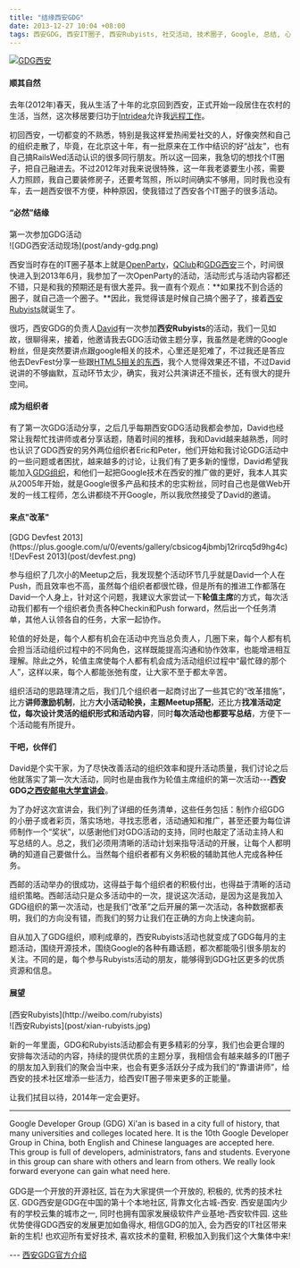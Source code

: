```yaml
---
title: "结缘西安GDG"
date: 2013-12-27 10:04 +08:00
tags: 西安GDG, 西安IT圈子, 西安Rubyists, 社交活动, 技术圈子, Google, 总结, 心得, 2013
---
```


[![GDG西安](post/gdg-xian.png)](https://plus.google.com/u/0/114935565019424673192/photos)

#### 顺其自然

去年(2012年)春天，我从生活了十年的北京回到西安，正式开始一段居住在农村的生活，当然，这次移居要归功于[Intridea](http://www.intridea.com/)允许我[远程工作](http://wangyaodi.com/2013/04/29/freelancer.html)。

初回西安，一切都变的不熟悉，特别是我这样爱热闹爱社交的人，好像突然和自己的组织走散了，毕竟，在北京这十年，有一批原来在工作中结识的好“战友”，也有自己搞RailsWed活动认识的很多同行朋友。所以这一回来，我急切的想找个IT圈子，把自己融进去。不过2012年对我来说很特殊，这一年我老婆要生小孩，需要人力照顾，我自己要装修房子，还要考驾照，所以时间确实不够用，同时我也没有车，去一趟西安很不方便，种种原因，使我错过了西安各个IT圈子的很多活动。

#### “必然”结缘

<aside class="aside">
  第一次参加GDG活动<br> 
  ![GDG西安活动现场](post/andy-gdg.png)
</aside>

西安当时存在的IT圈子基本上就是[OpenParty](http://www.xian-open-party.org/)，[QClub](https://groups.google.com/forum/#!forum/qclub-xa)和[GDG西安](https://plus.google.com/u/0/114935565019424673192/posts)三个，时间很快进入到2013年6月，我参加了一次OpenParty的活动，活动形式与活动内容都还不错，只是和我的预期还是有很大差异。我一直有个观点：**如果找不到合适的圈子，就自己造一个圈子。**因此，我觉得该是时候自己搞个圈子了，接着[西安Rubyists](http://weibo.com/rubyists)就诞生了。

很巧，西安GDG的负责人[David](http://weibo.com/kingheaven)有一次参加**西安Rubyists**的活动，我们一见如故，很聊得来，接着，他邀请我去GDG活动做主题分享，我虽然是老牌的Google粉丝，但是突然要讲点跟google相关的技术，心里还是犯难了，不过我还是答应他去DevFest分享一些跟[HTML5相关的东西](http://wangyaodi.com/files/20130923-HTML5-Storage-Cache.pdf)，我个人觉得效果还不错，不过David说讲的不够幽默，互动环节太少，确实，我对公共演讲还不擅长，还有很大的提升空间。

#### 成为组织者

有了第一次GDG活动分享，之后几乎每期西安GDG活动我都会参加，David也经常让我帮忙找讲师或者分享话题，随着时间的推移，我和David越来越熟悉，同时也认识了GDG西安的另外两位组织者Eric和Peter，他们开始和我讨论GDG活动中的一些问题或者困扰，越来越多的讨论，让我们有了更多新的憧憬，David希望我能加入[GDG组织](https://developers.google.com/groups/chapter/114935565019424673192/)，和他们一起把Google技术在西安的推广做的更好，我本人其实从2005年开始，就是Google很多产品和技术的忠实粉丝，同时自己也是做Web开发的一线工程师，怎么讲都绕不开Google，所以我欣然接受了David的邀请。

#### 来点"改革"

<aside class="aside">
  [GDG Devfest 2013](https://plus.google.com/u/0/events/gallery/cbsicog4jbmbj12rircq5d9hg4c)<br> 
  ![DevFest 2013](post/devfest.png)
</aside>

参与组织了几次小的Meetup之后，我发现整个活动环节几乎就是David一个人在Push，而且效率也不高，虽然每个组织者都很忙碌，但是所有的推进工作都落在David一个人身上，针对这个问题，我建议大家尝试一下**轮值主席**的方式，每次活动我们都有一个组织者负责各种Checkin和Push forward，然后出一个任务清单，其他人认领各自的任务，大家一起协作。

轮值的好处是，每个人都有机会在活动中充当总负责人，几圈下来，每个人都有机会担当活动组织过程中的不同角色，这样既能提高沟通和协作效率，也能增进相互理解。除此之外，轮值主席使每个人都有机会成为活动组织过程中“最忙碌的那个人”，这样以来，每个人都能张弛有度，让大家不至于都太辛苦。

组织活动的思路理清之后，我们几个组织者一起商讨出了一些其它的“改革措施”，比方**讲师激励机制**，比方**大小活动轮换，主题Meetup搭配**，还比方**找准活动定位，每次设计灵活的组织形式和活动内容**，同时**每次活动也都要写总结**，方便下一个活动能有所提升。

#### 干吧，伙伴们

David是个实干家，为了尽快改善活动的组织效率和提升活动质量，我们讨论之后他就落实了第一次大活动，同时也是由我作为轮值主席组织的第一次活动---**西安GDG之[西安邮电大学宣讲会](https://plus.google.com/u/0/events/cphgln23a10t10bfrcr0cuhhbj4)**。

为了办好这次宣讲会，我们列了详细的任务清单，这些任务包括：制作介绍GDG的小册子或者彩页，落实场地，寻找志愿者，活动通知和推广，甚至还要为每位讲师制作一个“奖状”，以感谢他们对GDG活动的支持，同时也敲定了活动主持人和写总结的人。总之，我们必须用清晰的活动计划来指导活动的开展，让每个人都明确的知道自己要做什么。当然每个组织者都有义务积极的辅助其他人完成各种任务。

西邮的活动举办的很成功，这得益于每个组织者的积极付出，也得益于清晰的活动组织策略。西邮活动只是众多活动中的一次，提说这次活动，是因为这是我加入GDG组织的第一次活动，也是我们“改革”之后开展的第一次活动，各种数据都表明，我们的方向没有错，而我们的努力让我们在正确的方向上快速向前。

自从加入了GDG组织，顺利成章的，西安Rubyists活动也就变成了GDG每月的主题活动，围绕开源技术，围绕Google的各种有趣话题，都次都能吸引很多朋友的关注。不同的是，每个参与Rubyists活动的朋友，能够得到GDG社区更多的优质资源和信息。

#### 展望

<aside class="aside">
  [西安Rubyists](http://weibo.com/rubyists)<br> 
  ![西安Rubyists](post/xian-rubyists.jpg)
</aside>

新的一年里面，GDG和Rubyists活动都会有更多精彩的分享，我们也会更合理的安排每次活动的内容，持续的提供优质的主题分享，我相信会有越来越多的IT圈子的朋友加入到我们的聚会当中来，也会有更多活跃分子成为我们的“靠谱讲师”，给西安的技术社区增添一些活力，给西安IT圈子带来更多的正能量。

让我们拭目以待，2014年一定会更好。

***
<span class="footnotes">
  Google Developer Group (GDG) Xi'an is based in a city full of history, that many universities and colleges located here. It is the 10th Google Developer Group in China, both English and Chinese languages are accepted here. This group is full of developers, administrators, fans and students. Everyone in this group can share with others and learn from others. We really look forward everyone can gain what need here.
  <br /><br />
  GDG是一个开放的开源社区, 旨在为大家提供一个开放的, 积极的, 优秀的技术社区. GDG西安是GDG在中国的第十个本地社区, 背靠文化古城-西安. 西安是国内少有的学校云集的城市之一, 同时也拥有国家发展级软件产业基地-西安软件园. 这些优势使得GDG西安的发展更加如鱼得水, 相信GDG的加入, 会为西安的IT社区带来新的生机! 也欢迎所有爱好技术, 喜欢技术的童鞋, 积极加入到我们这个大集体中来!

  --- [西安GDG官方介绍](https://developers.google.com/groups/chapter/114935565019424673192/)
</span>